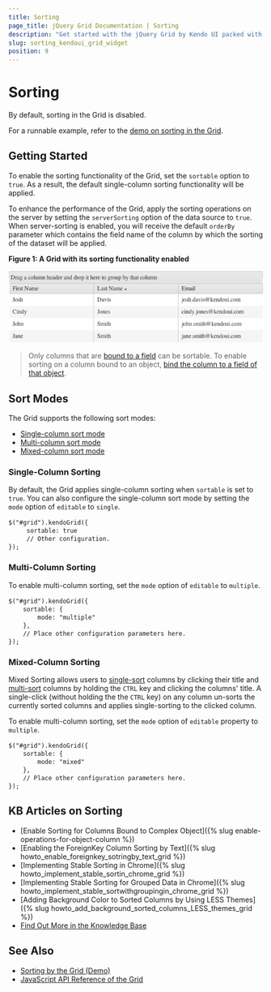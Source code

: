 ```yaml
---
title: Sorting
page_title: jQuery Grid Documentation | Sorting
description: "Get started with the jQuery Grid by Kendo UI packed with features such as sorting, grouping, paging, editing and more."
slug: sorting_kendoui_grid_widget
position: 9
---
```


# Sorting

By default, sorting in the Grid is disabled.

For a runnable example, refer to the [demo on sorting in the Grid](https://demos.telerik.com/kendo-ui/grid/sorting).

## Getting Started

To enable the sorting functionality of the Grid, set the `sortable` option to `true`. As a result, the default single-column sorting functionality will be applied.  

To enhance the performance of the Grid, apply the sorting operations on the server by setting the `serverSorting` option of the data source to `true`. When server-sorting is enabled, you will receive the default `orderBy` parameter which contains the field name of the column by which the sorting of the dataset will be applied.

**Figure 1: A Grid with its sorting functionality enabled**

![Grid with Sorting Enabled](grid7_1.png)

> Only columns that are [bound to a field](https://docs.telerik.com/kendo-ui/api/javascript/ui/grid/configuration/columns.field) can be sortable. To enable sorting on a column bound to an object, [bind the column to a field of that object](https://docs.telerik.com/kendo-ui/knowledge-base/enable-operations-for-object-column).

## Sort Modes

The Grid supports the following sort modes:
* [Single-column sort mode](#single-column-sorting)
* [Multi-column sort mode](#multi-column-sorting)
* [Mixed-column sort mode](#mixed-column-sorting)

### Single-Column Sorting

By default, the Grid applies single-column sorting when `sortable` is set to `true`. You can also configure the single-column sort mode by setting the `mode` option of `editable` to `single`.

    $("#grid").kendoGrid({
         sortable: true
         // Other configuration.
    });

### Multi-Column Sorting

To enable multi-column sorting, set the `mode` option of `editable` to `multiple`.

    $("#grid").kendoGrid({
        sortable: {
            mode: "multiple"
        },
        // Place other configuration parameters here.
    });

### Mixed-Column Sorting

Mixed Sorting allows users to [single-sort](#single-column-sorting) columns by clicking their title and [multi-sort](#multi-column-sorting) columns by holding the `CTRL` key and clicking the columns' title. A single-click (without holding the the `CTRL` key) on any column un-sorts the currently sorted columns and applies single-sorting to the clicked column.

To enable multi-column sorting, set the `mode` option of `editable` property to `multiple`.

    $("#grid").kendoGrid({
        sortable: {
            mode: "mixed"
        },
        // Place other configuration parameters here.
    });

## KB Articles on Sorting

* [Enable Sorting for Columns Bound to Complex Object]({% slug enable-operations-for-object-column %})
* [Enabling the ForeignKey Column Sorting by Text]({% slug howto_enable_foreignkey_sotringby_text_grid %})
* [Implementing Stable Sorting in Chrome]({% slug howto_implement_stable_sortin_chrome_grid %})
* [Implementing Stable Sorting for Grouped Data in Chrome]({% slug howto_implement_stable_sortwithgroupingin_chrome_grid %})
* [Adding Background Color to Sorted Columns by Using LESS Themes]({% slug howto_add_background_sorted_columns_LESS_themes_grid %})
* [Find Out More in the Knowledge Base](/knowledge-base)

## See Also

* [Sorting by the Grid (Demo)](https://demos.telerik.com/kendo-ui/grid/sorting)
* [JavaScript API Reference of the Grid](/api/javascript/ui/grid)
